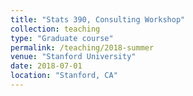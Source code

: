```yaml
---
title: "Stats 390, Consulting Workshop"
collection: teaching
type: "Graduate course"
permalink: /teaching/2018-summer
venue: "Stanford University"
date: 2018-07-01
location: "Stanford, CA"
---
```


